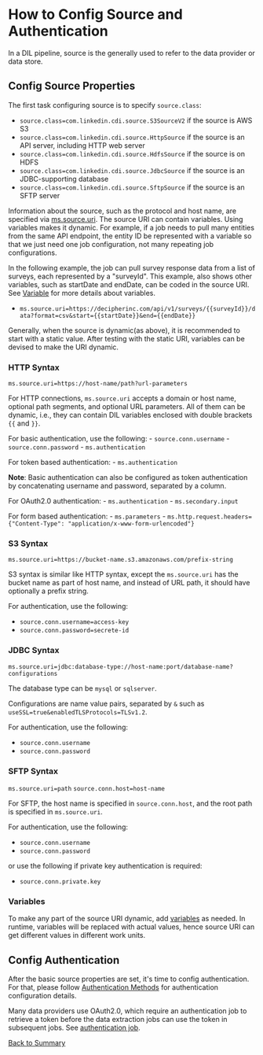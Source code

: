 # How to Config Source and Authentication

In a DIL pipeline, source is the generally used to refer to the data provider or data store.

## Config Source Properties

The first task configuring source is to specify `source.class`: 

- `source.class=com.linkedin.cdi.source.S3SourceV2` if the source is AWS S3
- `source.class=com.linkedin.cdi.source.HttpSource` if the source is an API server, including HTTP web server
- `source.class=com.linkedin.cdi.source.HdfsSource` if the source is on HDFS
- `source.class=com.linkedin.cdi.source.JdbcSource` if the source is an JDBC-supporting database
- `source.class=com.linkedin.cdi.source.SftpSource` if the source is an SFTP server

Information about the source, such as the protocol and host name, are specified via [ms.source.uri](../parameters/ms.source.uri.md).
The source URI can contain variables. Using variables makes it dynamic. For example, if a job needs to pull many
entities from the same API endpoint, the entity ID be represented with a variable so that we just need one job configuration,
not many repeating job configurations.

In the following example, the job can pull survey response data from a list of surveys, each represented by a "surveyId".
This example, also shows other variables, such as startDate and endDate, can be coded in the source URI.
See [Variable](../concepts/variables.md) for more details about variables.

- `ms.source.uri=https://decipherinc.com/api/v1/surveys/{{surveyId}}/data?format=csv&start={{startDate}}&end={{endDate}}`

Generally, when the source is dynamic(as above), it is recommended to start with a static value. After testing with the
static URI, variables can be devised to make the URI dynamic.

### HTTP Syntax

`ms.source.uri=https://host-name/path?url-parameters`

For HTTP connections, `ms.source.uri` accepts a domain or host name, optional path segments, and optional URL 
parameters. All of them can be dynamic, i.e., they can contain DIL variables enclosed with double brackets `{{` and `}}`.

For basic authentication, use the following:
    - `source.conn.username`
    - `source.conn.password`
    - `ms.authentication`

For token based authentication:
    - `ms.authentication`

**Note**: Basic authentication can also be configured as token authentication by concatenating username and password, separated
by a column.

For OAuth2.0 authentication:
    - `ms.authentication`
    - `ms.secondary.input`

For form based authentication:
    - `ms.parameters`
    - `ms.http.request.headers={"Content-Type": "application/x-www-form-urlencoded"}`

### S3 Syntax

`ms.source.uri=https://bucket-name.s3.amazonaws.com/prefix-string`

S3 syntax is similar like HTTP syntax, except the `ms.source.uri` has the bucket name as part of host name, and
instead of URL path, it should have optionally a prefix string. 

For authentication, use the following:
- `source.conn.username=access-key`
- `source.conn.password=secrete-id`

### JDBC Syntax

`ms.source.uri=jdbc:database-type://host-name:port/database-name?configurations`

The database type can be `mysql` or `sqlserver`. 

Configurations are name value pairs, separated by `&` such as `useSSL=true&enabledTLSProtocols=TLSv1.2`. 

For authentication, use the following:
- `source.conn.username`
- `source.conn.password`

### SFTP Syntax

`ms.source.uri=path`
`source.conn.host=host-name`

For SFTP, the host name is specified in `source.conn.host`, and the root path is specified in `ms.source.uri`.

For authentication, use the following:
- `source.conn.username`
- `source.conn.password`

or use the following if private key authentication is required:
- `source.conn.private.key`

### Variables

To make any part of the source URI dynamic, add [variables](../concepts/variables.md) as needed. In runtime,
variables will be replaced with actual values, hence source URI can get different values in different work units.


## Config Authentication

After the basic source properties are set, it's time to config authentication. 
For that, please follow [Authentication Methods](../concepts/authentication-method.md) for authentication configuration details.

Many data providers use OAuth2.0, which require an authentication job to retrieve a token before the data extraction 
jobs can use the token in subsequent jobs. See [authentication job](authentication-job.md).

[Back to Summary](summary.md#config-source-and-authentication)
